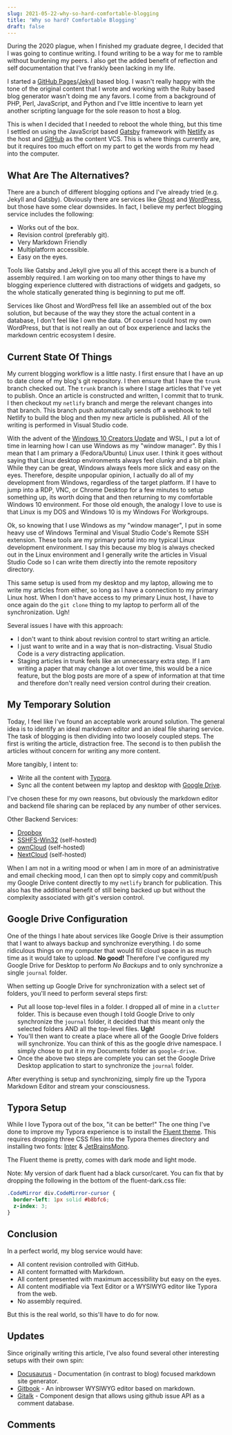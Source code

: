 ```yaml
---
slug: 2021-05-22-why-so-hard-comfortable-blogging
title: 'Why so hard? Comfortable Blogging'
draft: false
---
```


During the 2020 plague, when I finished my graduate degree, I decided that I was going to continue writing. I found writing to be a way for me to ramble without burdening my peers. I also get the added benefit of reflection and self documentation that I've frankly been lacking in my life.

<!--truncate-->

I started a [GitHub Pages](https://pages.github.com/)/[Jekyll](https://jekyllrb.com/) based blog. I wasn't really happy with the tone of the original content that I wrote and working with the Ruby based blog generator wasn't doing me any favors. I come from a background of PHP, Perl, JavaScript, and Python and I've little incentive to learn yet another scripting language for the sole reason to host a blog.

This is when I decided that I needed to reboot the whole thing, but this time I settled on using the JavaScript based [Gatsby](https://www.gatsbyjs.com/) framework with [Netlify](https://www.netlify.com/) as the host and [GitHub](https://github.com/) as the content VCS. This is where things currently are, but it requires too much effort on my part to get the words from my head into the computer.

## What Are The Alternatives?

There are a bunch of different blogging options and I've already tried (e.g. Jekyll and Gatsby). Obviously there are services like [Ghost](https://ghost.org/) and [WordPress](https://wordpress.com/), but those have some clear downsides. In fact, I believe my perfect blogging service includes the following:

- Works out of the box.
- Revision control (preferably git).
- Very Markdown Friendly
- Multiplatform accessible.
- Easy on the eyes.

Tools like Gatsby and Jekyll give you all of this accept there is a bunch of assembly required. I am working on too many other things to have my blogging experience cluttered with distractions of widgets and gadgets, so the whole statically generated thing is beginning to put me off.

Services like Ghost and WordPress fell like an assembled out of the box solution, but because of the way they store the actual content in a database, I don't feel like I own the data. Of course I could host my own WordPress, but that is not really an out of box experience and lacks the markdown centric ecosystem I desire.

## Current State Of Things

My current blogging workflow is a little nasty. I first ensure that I have an up to date clone of my blog's git repository. I then ensure that I have the `trunk` branch checked out. The `trunk` branch is where I stage articles that I've yet to publish. Once an article is constructed and written, I commit that to trunk. I then checkout my `netlify` branch and merge the relevant changes into that branch. This branch push automatically sends off a webhook to tell Netlify to build the blog and then my new article is published. All of the writing is performed in Visual Studio code.

With the advent of the [Windows 10 Creators Update](https://blogs.windows.com/windowsexperience/2017/04/11/whats-new-in-the-windows-10-creators-update/) and WSL, I put a lot of time in learning how I can use Windows as my "window manager". By this I mean that I am primary a (Fedora/Ubuntu) Linux user. I think it goes without saying that Linux desktop environments always feel clunky and a bit plain. While they can be great, Windows always feels more slick and easy on the eyes. Therefore, despite unpopular opinion, I actually do all of my development from Windows, regardless of the target platform. If I have to jump into a RDP, VNC, or Chrome Desktop for a few minutes to setup something up, its worth doing that and then returning to my comfortable Windows 10 environment. For those old enough, the analogy I love to use is that Linux is my DOS and Windows 10 is my Windows For Workgroups.

Ok, so knowing that I use Windows as my "window manager", I put in some heavy use of Windows Terminal and Visual Studio Code's Remote SSH extension. These tools are my primary portal into my typical Linux development environment. I say this because my blog is always checked out in the Linux environment and I generally write the articles in Visual Studio Code so I can write them directly into the remote repository directory.

This same setup is used from my desktop and my laptop, allowing me to write my articles from either, so long as I have a connection to my primary Linux host. When I don't have access to my primary Linux host, I have to once again do the `git clone` thing to my laptop to perform all of the synchronization. Ugh!

Several issues I have with this approach:

- I don't want to think about revision control to start writing an article.
- I just want to write and in a way that is non-distracting. Visual Studio Code is a _very_ distracting application.
- Staging articles in trunk feels like an unnecessary extra step. If I am writing a paper that may change a lot over time, this would be a nice feature, but the blog posts are more of a spew of information at that time and therefore don't really need version control during their creation.

## My Temporary Solution

Today, I feel like I've found an acceptable work around solution. The general idea is to identify an ideal markdown editor and an ideal file sharing service. The task of blogging is then dividing into two loosely coupled steps. The first is writing the article, distraction free. The second is to then publish the articles without concern for writing any more content.

More tangibly, I intent to:

- Write all the content with [Typora](https://typora.io/).
- Sync all the content between my laptop and desktop with [Google Drive](https://www.google.com/drive/download/).

I've chosen these for my own reasons, but obviously the markdown editor and backend file sharing can be replaced by any number of other services.

Other Backend Services:

- [Dropbox](https://www.dropbox.com/?_hp=b&landing=dbv2)
- [SSHFS-Win32](https://github.com/billziss-gh/sshfs-win) (self-hosted)
- [ownCloud](https://owncloud.com/) (self-hosted)
- [NextCloud](https://nextcloud.com/) (self-hosted)

When I am not in a writing mood or when I am in more of an administrative and email checking mood, I can then opt to simply copy and commit/push my Google Drive content directly to my `netlify` branch for publication. This also has the additional benefit of still being backed up but without the complexity associated with git's version control.

## Google Drive Configuration

One of the things I hate about services like Google Drive is their assumption that I want to always backup and synchronize everything. I do some ridiculous things on my computer that would fill cloud space in as much time as it would take to upload. **No good!** Therefore I've configured my Google Drive for Desktop to perform _No Backups_ and to only synchronize a single `journal` folder.

When setting up Google Drive for synchronization with a select set of folders, you'll need to perform several steps first:

- Put all loose top-level files in a folder. I dropped all of mine in a `clutter` folder. This is because even though I told Google Drive to only synchronize the `journal` folder, it decided that this meant only the selected folders AND all the top-level files. **Ugh!**
- You'll then want to create a place where all of the Google Drive folders will synchronize. You can think of this as the google drive namespace. I simply chose to put it in my Documents folder as `google-drive`.
- Once the above two steps are complete you can set the Google Drive Desktop application to start to synchronize the `journal` folder.

After everything is setup and synchronizing, simply fire up the Typora Markdown Editor and stream your consciousness.

## Typora Setup

While I love Typora out of the box, "it can be better!" The one thing I've done to improve my Typora experience is to install the [Fluent theme](https://github.com/HereIsLz/Fluent-Typora). This requires dropping three CSS files into the Typora themes directory and installing two fonts: [Inter](https://github.com/rsms/inter/) & [JetBrainsMono](https://www.jetbrains.com/lp/mono/).

The Fluent theme is pretty, comes with dark mode and light mode.

Note: My version of dark fluent had a black cursor/caret. You can fix that by dropping the following in the bottom of the fluent-dark.css file:

```css
.CodeMirror div.CodeMirror-cursor {
  border-left: 1px solid #b8bfc6;
  z-index: 3;
}
```

## Conclusion

In a perfect world, my blog service would have:

- All content revision controlled with GitHub.
- All content formatted with Markdown.
- All content presented with maximum accessibility but easy on the eyes.
- All content modifiable via Text Editor or a WYSIWYG editor like Typora from the web.
- No assembly required.

But this is the real world, so this'll have to do for now.

## Updates

Since originally writing this article, I've also found several other interesting setups with their own spin:

- [Docusaurus](https://docusaurus.io/) - Documentation (in contrast to blog) focused markdown site generator.
- [Gitbook](https://www.gitbook.com/) - An inbrowser WYSIWYG editor based on markdown.
- [Gitalk](https://gitalk.github.io/) - Component design that allows using github issue API as a comment database.

## Comments

<Comments />

